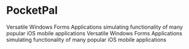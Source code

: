 # PocketPal
Versatile Windows Forms Applications simulating functionality of many popular iOS mobile applications
Versatile Windows Forms Applications simulating functionality of many popular iOS mobile applications
